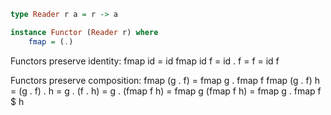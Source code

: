 ```haskell
type Reader r a = r -> a

instance Functor (Reader r) where
    fmap = (.)
```

Functors preserve identity:
fmap id = id
fmap id f = id . f = f = id f

Functors preserve composition:
fmap (g . f) = fmap g . fmap f
fmap (g . f) h = (g . f) . h = g . (f . h) = g . (fmap f h) = fmap g (fmap f h) = fmap g . fmap f $ h
